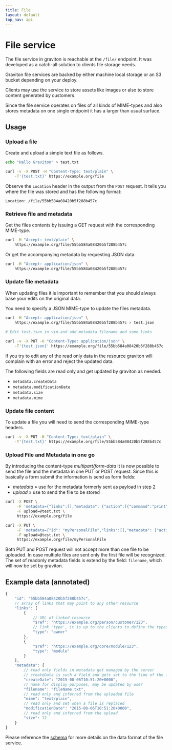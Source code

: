```yaml
---
title: File
layout: default
top_nav: api
---
```


# File service

The file service in graviton is reachable at the ``/file/`` endpoint. It was developed as a catch-all solution to clients file storage needs.

Graviton file services are backed by either machine local storage or an S3 bucket depending on your deploy.

Clients may use the service to store assets like images or also to store content generated by customers.

Since the file service operates on files of all kinds of MIME-types and also stores metadata on one single endpoint it has a larger than usual surface.

## Usage

### Upload a file

Create and upload a simple text file as follows.

````bash
echo "Hallo Graviton" > test.txt

curl -v -X POST -H "Content-Type: text/plain" \
    -T'{test.txt}' https://example.org/file
````

Observe the ``Location`` header in the output from the ``POST`` request. It tells you where the file was stored and has the following format:

```
Location: /file/55bb584a08420b5f288b457c
```

### Retrieve file and metadata

Get the files contents by issuing a GET request with the corresponding MIME-type.

````bash
curl -H "Accept: text/plain" \
    https://example.org/file/55bb584a08420b5f288b457c
````

Or get the accompanying metadata by requesting JSON data.

````bash
curl -H "Accept: application/json" \
    https://example.org/file/55bb584a08420b5f288b457c
````
### Update file metadata

When updating files it is important to remember that you should always base your edits on the original data. 

You need to specify a JSON MIME-type to update the files metadata.

````bash
curl -H "Accept: application/json" \
    https://example.org/file/55bb584a08420b5f288b457c > test.json
    
# Edit test.json in vim and add metadata.filename and some links

curl -v -X PUT -H "Content-Type: application/json" \
    -T'{test.json}' https://example.org/file/55bb584a08420b5f288b457c
````

If you try to edit any of the read only data in the resource graviton will complain with an error and reject the updated data.

The following fields are read only and get updated by graviton as needed.

* ``metadata.createData``
* ``metadata.modificationDate``
* ``metadata.size``
* ``metadata.mime``

### Update file content

To update a file you will need to send the corresponding MIME-type headers.

````bash
curl -v -X PUT -H "Content-Type: text/plain" \
    -T'{test.txt}' https://example.org/file/55bb584a08420b5f288b457c
````

### Upload File and Metadata in one go

By introducing the content-type *multipart/form-data* it is now possible to send the file and the metadata in one PUT or POST request.
Since this is basically a form submit the information is send as form fields:
- *metadata* » use for the metadata formerly sent as payload in step 2
- *upload* » use to send the file to be stored

```bash
curl -X POST \
     -F 'metadata={"links":[],"metadata": {"action":[{"command":"print"},{"command":"archive"}]}}' \
     -F upload=@test.txt \
     https://example.org/file
```

```bash
curl -X PUT \
     -F 'metadata={"id": "myPersonalFile","links":[],"metadata": {"action":[{"command":"print"},{"command":"archive"}]}}' \
     -F upload=@test.txt \
     https://example.org/file/myPersonalFile
```

Both PUT and POST request will not accept more than one file to be uploaded. In case multiple files are sent only the
first file will be recognized.
The set of readonly metadata fields is extend by the field: ```filename```, which will now be set by graviton.

## Example data (annotated)

```js
{
    "id": "55bb584a08420b5f288b457c",
    // array of links that may point to any other resource
    "links": [
        {
            // URL of linked resource
            "$ref": "https://example.org/person/customer/123",
            // link 'type', it is up to the clients to define the types they want to use
            "type": "owner"
        },
        {
            "$ref": "https://example.org/core/module/123", 
            "type": "module"
        }
    ], 
    "metadata": {
        // read only fields in metadata get managed by the server
        // createData is such a field and gets set to the time of the initial upload
        "createDate": "2015-08-06T10:51:20+0000",
        // name for display purposes, may be updated by user
        "filename": "fileName.txt",
        // read only and inferred from the uploaded file
        "mime": "text/plain",
        // read only and set when a file is replaced
        "modificationDate": "2015-08-06T10:51:20+0000",
        // read only and inferred from the upload
        "size": 12
    }
}
```

Please reference the [schema](https://graviton.nova.scapp.io/schema/file/item) for more details on the data format of the file service.
